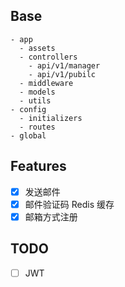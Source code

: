 ## Base

```
- app
  - assets
  - controllers
    - api/v1/manager
    - api/v1/pubilc
  - middleware
  - models
  - utils
- config
  - initializers
  - routes
- global

```

## Features

- [x] 发送邮件
- [x] 邮件验证码 Redis 缓存
- [x] 邮箱方式注册

## TODO

- [ ] JWT
